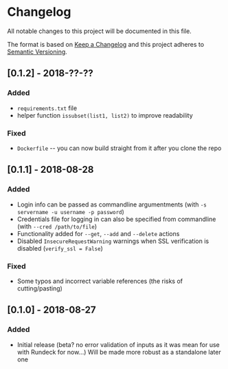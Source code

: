 # Changelog
All notable changes to this project will be documented in this file.

The format is based on [Keep a Changelog](http://keepachangelog.com/en/1.0.0/)
and this project adheres to [Semantic Versioning](http://semver.org/spec/v2.0.0.html).

## [0.1.2] - 2018-??-??
### Added
- `requirements.txt` file
- helper function `issubset(list1, list2)` to improve readability
### Fixed
- `Dockerfile` -- you can now build straight from it after you clone the repo

## [0.1.1] - 2018-08-28
### Added
- Login info can be passed as commandline argumentments (with `-s servername -u username -p password`)
- Credentials file for logging in can also be specified from commandline (with `--cred /path/to/file`)
- Functionality added for `--get`, `--add` and `--delete` actions
- Disabled `InsecureRequestWarning` warnings when SSL verification is disabled (`verify_ssl = False`)
### Fixed
- Some typos and incorrect variable references (the risks of cutting/pasting)


## [0.1.0] - 2018-08-27
### Added
- Initial release (beta?  no error validation of inputs as it was mean for use with Rundeck for now...)  Will be made more robust as a standalone later one
